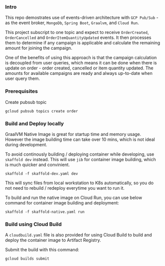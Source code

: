 ### Intro

This repo demostrates use of events-driven architecture with `GCP Pub/Sub` - as the event broker, `MongoDb`, `Spring Boot`, `Graalvm`, and `Cloud Run`. 

This project subscript to one topic and expect to receive `OrderCreated`, `OrderCancelled` and `OrderItemQuantityUpdated` events. It then processes them to determine if any campaign is applicable and calculate the remaining amount for joining the campaign.  

One of the benefits of using this approach is that the campaign calculation is decoupled from user queries, which means it can be done when there is update on order - order created, cancelled or item quantity updated. The amounts for available campaigns are ready and always up-to-date when user query them. 

### Prerequisites


Create pubsub topic
```
gcloud pubsub topics create order
```

### Build and Deploy locally

GraalVM Native Image is great for startup time and memory usage. However the image building time can take over 10 mins, which is not ideal during development.

To avoid continously building / deploying container while developing, use `skaffold dev` instead. This will use `jib` for container image building, which is much quicker and convinient. 

```
skaffold -f skaffold-dev.yaml dev
```

This will sync files from local workstation to K8s automatically, so you do not need to rebuild / redeploy everytime you want to run it. 


To build and run the native image on Cloud Run, you can use below command for container image building and deployment:

```
skaffold -f skaffold-native.yaml run
```

### Build using Cloud Build

A `cloudbuild.yaml` file is also provided for using Cloud Build to build and deploy the container image to Artifact Registry.

Submit the build with this command:

```
gcloud builds submit
```